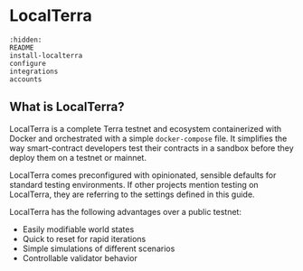 # LocalTerra

```{toctree}
:hidden:
README
install-localterra
configure
integrations
accounts
```

## What is LocalTerra?

LocalTerra is a complete Terra testnet and ecosystem containerized with Docker and orchestrated with a simple `docker-compose` file. It simplifies the way smart-contract developers test their contracts in a sandbox before they deploy them on a testnet or mainnet.

LocalTerra comes preconfigured with opinionated, sensible defaults for standard testing environments. If other projects mention testing on LocalTerra, they are referring to the settings defined in this guide.

LocalTerra has the following advantages over a public testnet:

- Easily modifiable world states
- Quick to reset for rapid iterations
- Simple simulations of different scenarios
- Controllable validator behavior
